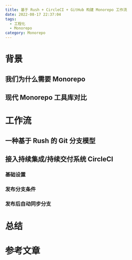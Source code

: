 ```yaml
---
title: 基于 Rush + CircleCI + GitHub 构建 Monorepo 工作流
date: 2022-08-17 22:37:04
tags:
  - 工程化
  - Monorepo
category: Monorepo
---
```


# 背景

## 我们为什么需要 Monorepo

## 现代 Monorepo 工具库对比

# 工作流

## 一种基于 Rush 的 Git 分支模型

## 接入持续集成/持续交付系统 CircleCI

### 基础设置

### 发布分支条件

### 发布后自动同步分支

# 总结

# 参考文章
